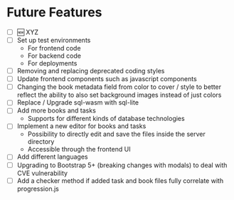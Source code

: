 # Future Features

- [ ] 🆕 XYZ
- [ ] Set up test environments
    - For frontend code
    - For backend code
    - For deployments
- [ ] Removing and replacing deprecated coding styles
- [ ] Update frontend components such as javascript components
- [ ] Changing the book metadata field from color to cover / style to better reflect the ability to also set background images instead of just colors
- [ ] Replace / Upgrade sql-wasm with sql-lite
- [ ] Add more books and tasks
    - Supports for different kinds of database technologies
- [ ] Implement a new editor for books and tasks
    - Possibility to directly edit and save the files inside the server directory
    - Accessible through the frontend UI
- [ ] Add different languages
- [ ] Upgrading to Bootstrap 5+ (breaking changes with modals) to deal with CVE vulnerability
- [ ] Add a checker method if added task and book files fully correlate with progression.js